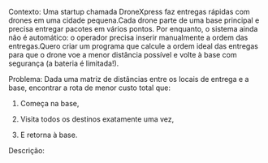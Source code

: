 Contexto: Uma startup chamada DroneXpress faz entregas rápidas com drones em uma cidade pequena.Cada drone parte de uma base principal e precisa entregar pacotes em vários pontos.
Por enquanto, o sistema ainda não é automático: o operador precisa inserir manualmente a ordem das entregas.Quero criar um programa que calcule a ordem ideal das entregas para que o drone voe a menor distância possível e volte à base com segurança (a bateria é limitada!).

Problema: Dada uma matriz de distâncias entre os locais de entrega e a base, encontrar a rota de menor custo total que:

1. Começa na base,

2. Visita todos os destinos exatamente uma vez,

3. E retorna à base.

Descrição:
